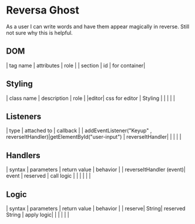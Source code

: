 # Reversa Ghost

As a user I can write words and have them appear magically in reverse.  Still not sure why this is helpful.

## DOM

| tag name | attributes | role |
| section | id | for container|

## Styling

| class name | description | role |
|editor| css for editor | Styling |
| | | |

## Listeners

| type | attached to | callback |
| addEventListener("Keyup" , reverseItHandler)|getElementById("user-input") |  reverseItHandler|
| | | |

## Handlers

| syntax | parameters | return value | behavior |
| reverseItHandler (event)| event | reserved | call logic |
| | | | |

## Logic

| syntax | parameters | return value | behavior |
| reserve| String| reserved String | apply logic|
| | | | |

